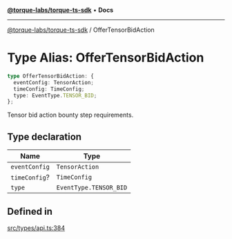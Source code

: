 [**@torque-labs/torque-ts-sdk**](../README.md) • **Docs**

***

[@torque-labs/torque-ts-sdk](../README.md) / OfferTensorBidAction

# Type Alias: OfferTensorBidAction

```ts
type OfferTensorBidAction: {
  eventConfig: TensorAction;
  timeConfig: TimeConfig;
  type: EventType.TENSOR_BID;
};
```

Tensor bid action bounty step requirements.

## Type declaration

| Name | Type |
| ------ | ------ |
| `eventConfig` | `TensorAction` |
| `timeConfig`? | `TimeConfig` |
| `type` | `EventType.TENSOR_BID` |

## Defined in

[src/types/api.ts:384](https://github.com/torque-labs/torque-ts-sdk/blob/a30afeab92cb119627ec542f4c8aff2dd9faf383/src/types/api.ts#L384)
